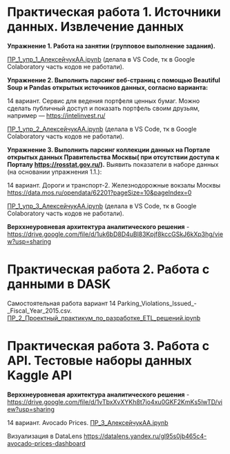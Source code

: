 # Практическая работа 1. Источники данных. Извлечение данных


**Упражнение 1. Работа на занятии (групповое выполнение задания).**

[ПР_1_упр_1_АлексейчукАА.ipynb](ПР1/ПР_1_упр_1_АлексейчукАА.ipynb) (делала в VS Code, тк в Google Colaboratory часть кодов не работали).



**Упражнение 2. Выполнить парсинг веб-страниц с помощью Beautiful Soup и Pandas открытых источников данных, согласно варианта:**

14 вариант. Сервис для ведения портфеля ценных бумаг. Можно сделать публичный доступ и показать портфель своим друзьям, например — https://intelinvest.ru/

[ПР_1_упр_2_АлексейчукАА.ipynb](ПР1/ПР_1_упр_2_АлексейчукАА.ipynb) (делала в VS Code, тк в Google Colaboratory часть кодов не работали).



**Упражнение 3. Выполнить парсинг коллекции данных на Портале открытых данных Правительства Москвы( при отсутствии доступа к Порталу https://rosstat.gov.ru/).**
Выявить показатели в наборе данных (на основании упражнения 1.1.):

14 вариант. Дороги и транспорт-2. Железнодорожные вокзалы Москвы https://data.mos.ru/opendata/62201?pageSize=10&pageIndex=0

[ПР_1_упр_3_АлексейчукАА.ipynb](ПР1/ПР_1_упр_3_АлексейчукАА.ipynb) (делала в VS Code, тк в Google Colaboratory часть кодов не работали).



**Верххнеуровневая архитектура аналитического решения** - https://drive.google.com/file/d/1uk6bD8D4uBl83Kpjf8kccGSkJ6kXp3hg/view?usp=sharing




# Практическая работа 2. Работа с данными в DASK

Самостоятельная работа вариант 14 Parking_Violations_Issued_-_Fiscal_Year_2015.csv.
[ПР_2_Проектный_практикум_по_разработке_ETL_решений.ipynb](ПР2/ПР_2_Проектный_практикум_по_разработке_ETL_решений.ipynb)




# Практическая работа 3. Работа с API. Тестовые наборы данных Kaggle API

**Верххнеуровневая архитектура аналитического решения** - https://drive.google.com/file/d/1vTbxXvXYKh8t7jo4xu0GKF2KmKs5lwTD/view?usp=sharing

14 вариант. Avocado Prices. [ПР_3_АлексейчукАА.ipynb](ПР3/ПР_3_АлексейчукАА.ipynb)

Визуализация в DataLens https://datalens.yandex.ru/gl95s0jb465c4-avocado-prices-dashboard

